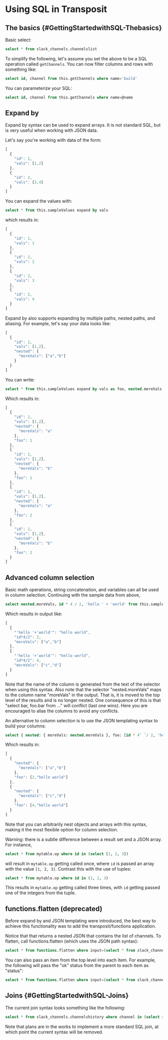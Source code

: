 # Using SQL in Transposit

## The basics {#GettingStartedwithSQL-Thebasics}

Basic select:

```sql
select * from slack_channels.channelslist
```

To simplify the following, let's assume you set the above to be a SQL operation called `getChannels`. You can now filter columns and rows with something like:

```sql
select id, channel from this.getChannels where name='build'
```

You can parameterize your SQL:

```sql
select id, channel from this.getChannels where name=@name
```

## Expand by

Expand by syntax can be used to expand arrays. It is not standard SQL, but is very useful when working with JSON data.

Let's say you're working with data of the form:

```javascript
[
  {
    "id": 1,
    "vals": [1,2]
  },
  {
    "id": 2,
    "vals": [3,4]
  }
]
```

You can expand the values with:

```sql
select * from this.sampleValues expand by vals
```

which results in:

```javascript
[
  {
    "id": 1,
    "vals": 1
  },
  {
    "id": 1,
    "vals": 2
  },
  {
    "id": 2,
    "vals": 3
  },
  {
    "id": 2,
    "vals": 4
  }
]
```

Expand by also supports expanding by multiple paths, nested paths, and aliasing. For example, let's say your data looks like:

```javascript
[
  {
    "id": 1,
    "vals": [1,2],
    "nested": {
      "moreVals": ["a","b"]
    }
  }
]
```

You can write:

```sql
select * from this.sampleValues expand by vals as foo, nested.moreVals
```

Which results in:

```javascript
[
  {
    "id": 1,
    "vals": [1,2],
    "nested": {
      "moreVals": "a"
    },
    "foo": 1
  },
  {
    "id": 1,
    "vals": [1,2],
    "nested": {
      "moreVals": "b"
    },
    "foo": 1
  },
  {
    "id": 1,
    "vals": [1,2],
    "nested": {
      "moreVals": "a"
    },
    "foo": 2
  },
  {
    "id": 1,
    "vals": [1,2],
    "nested": {
      "moreVals": "b"
    },
    "foo": 2
  }
]
```

## Advanced column selection

Basic math operations, string concatenation, and variables can all be used in column selection. Continuing with the sample data from above,

```sql
select nested.moreVals, id * 4 / 2, 'hello ' + 'world' from this.sampleValues
```

Which results in output like:

```javascript
[
  {
    "'hello '+'world'": "hello world",
    "id*4/2": 2,
    "moreVals": ["a","b"]
  },
  {
    "'hello '+'world'": "hello world",
    "id*4/2": 4,
    "moreVals": ["c","d"]
  }
]
```

Note that the name of the column is generated from the text of the selector when using this syntax. Also note that the selector "nested.moreVals" maps to the column name "moreVals" in the output. That is, it is moved to the top level of the results and is no longer nested. One consequence of this is that "select bar, foo.bar from ..." will conflict \(last one wins\). Here you are encouraged to alias the columns to avoid any conflicts.

An alternative to column selection is to use the JSON templating syntax to build your columns:

```sql
select { nested: { moreVals: nested.moreVals }, foo: [id * 4` `/ 2, 'hello '` `+ 'world']} from this.sampleValues
```

Which results in:

```javascript
[
  {
    "nested": {
      "moreVals": ["a","b"]
    },
    "foo": [2,"hello world"]
  },
  {
    "nested": {
      "moreVals": ["c","d"]
    },
    "foo": [4,"hello world"]
  }
]
```

Note that you can arbitrarily nest objects and arrays with this syntax, making it the most flexible option for column selection.

Warning: there is a subtle difference between a result set and a JSON array. For instance,

```sql
select * from mytable.op where id in (select [1, 2, 3])
```

will result in `mytable.op` getting called once, where `id` is passed an array with the value `[1, 2, 3]`. Contrast this with the use of tuples:

```sql
select * from mytable.op where id in (1, 2, 3)
```

This results in `mytable.op` getting called three times, with `id` getting passed one of the integers from the tuple.

## functions.flatten \(deprecated\)

Before expand by and JSON templating were introduced, the best way to achieve this functionality was to add the transposit/functions application.

Notice that that returns a nested JSON that contains the list of channels. To flatten, call functions.flatten \(which uses the JSON path syntax\):

```sql
select * from functions.flatten where input=(select * from slack_channels.channelslist) and cols='[{"path": "$.channels.*", "alias": "*"}]'
```

You can also pass an item from the top level into each item. For example, the following will pass the "ok" status from the parent to each item as "status":

```sql
select * from functions.flatten where input=(select * from slack_channels.channelslist) and cols='[{"path": "$.channels.*", "alias": "*"}, {"path": "$.ok", "alias": "status"}]'
```

## Joins {#GettingStartedwithSQL-Joins}

The current join syntax looks something like the following:

```sql
select * from slack_channels.channelshistory where channel in (select id join * as channel_info from this.getChannels where name='build')
```

Note that plans are in the works to implement a more standard SQL join, at which point the current syntax will be removed.

